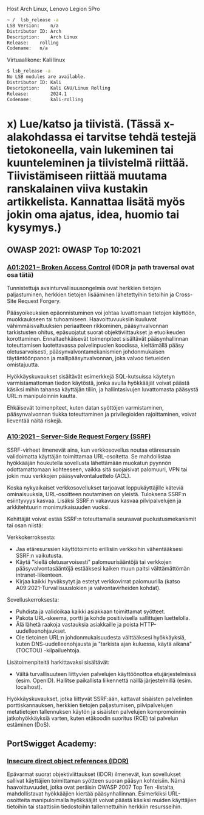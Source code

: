 Host 
Arch Linux, Lenovo Legion 5Pro
```bash
~ /  lsb_release -a
LSB Version:	n/a
Distributor ID:	Arch
Description:	Arch Linux
Release:	rolling
Codename:	n/a
```
Virtuaalikone: Kali linux
```bash
$ lsb_release -a
No LSB modules are available.
Distributor ID: Kali
Description:    Kali GNU/Linux Rolling
Release:        2024.1
Codename:       kali-rolling

```

# x) Lue/katso ja tiivistä. (Tässä x-alakohdassa ei tarvitse tehdä testejä tietokoneella, vain lukeminen tai kuunteleminen ja tiivistelmä riittää. Tiivistämiseen riittää muutama ranskalainen viiva kustakin artikkelista. Kannattaa lisätä myös jokin oma ajatus, idea, huomio tai kysymys.)
## OWASP 2021: OWASP Top 10:2021
### [A01:2021 – Broken Access Control](https://owasp.org/Top10/A01_2021-Broken_Access_Control/) (IDOR ja path traversal ovat osa tätä)
Tunnistettuja avainturvallisuusongelmia ovat herkkien tietojen paljastuminen, herkkien tietojen lisääminen lähetettyihin tietoihin ja Cross-Site Request Forgery.

Pääsyoikeuksien epäonnistuminen voi johtaa luvattomaan tietojen käyttöön, muokkaukseen tai tuhoamiseen. Haavoittuvuuksiin kuuluvat vähimmäisvaltuuksien periaatteen rikkominen, pääsynvalvonnan tarkistusten ohitus, epäsuojatut suorat objektiviittaukset ja etuoikeuden korottaminen. Ennaltaehkäisevät toimenpiteet sisältävät pääsynhallinnan toteuttamisen luotettavassa palvelinpuolen koodissa, kieltämällä pääsy oletusarvoisesti, pääsynvalvontamekanismien johdonmukaisen täytäntöönpanon ja mallipääsynvalvonnan, joka valvoo tietueiden omistajuutta.

Hyökkäyskuvaukset sisältävät esimerkkejä SQL-kutsuissa käytetyn varmistamattoman tiedon käytöstä, jonka avulla hyökkääjät voivat päästä käsiksi mihin tahansa käyttäjän tiliin, ja hallintasivujen luvattomasta pääsystä URL:n manipuloinnin kautta.

Ehkäisevät toimenpiteet, kuten datan syöttöjen varmistaminen, pääsynvalvonnan tiukka toteuttaminen ja privilegioiden rajoittaminen, voivat lieventää näitä riskejä.
### [A10:2021 – Server-Side Request Forgery (SSRF)](https://owasp.org/Top10/A10_2021-Server-Side_Request_Forgery_%28SSRF%29/)
SSRF-virheet ilmenevät aina, kun verkkosovellus noutaa etäresurssin validoimatta käyttäjän toimittamaa URL-osoitetta. Se mahdollistaa hyökkääjän houkutella sovellusta lähettämään muokatun pyynnön odottamattomaan kohteeseen, vaikka sitä suojaisivat palomuuri, VPN tai jokin muu verkkojen pääsyvalvontaluettelo (ACL).

Koska nykyaikaiset verkkosovellukset tarjoavat loppukäyttäjille käteviä ominaisuuksia, URL-osoitteen noutaminen on yleistä. Tuloksena SSRF:n esiintyvyys kasvaa. Lisäksi SSRF:n vakavuus kasvaa pilvipalvelujen ja arkkitehtuurin monimutkaisuuden vuoksi.

Kehittäjät voivat estää SSRF:n toteuttamalla seuraavat puolustusmekanismit tai osan niistä:

Verkkokerroksesta:
- Jaa etäresurssien käyttötoiminto erillisiin verkkoihin vähentääksesi SSRF:n vaikutusta.
- Käytä "kiellä oletusarvoisesti" palomuurisääntöjä tai verkkojen pääsyvalvontasääntöjä estääksesi kaiken muun paitsi välttämättömän intranet-liikenteen.
- Kirjaa kaikki hyväksytyt ja estetyt verkkovirrat palomuurilla (katso A09:2021-Turvallisuuslokien ja valvontavirheiden kohdat).

Sovelluskerroksesta:
- Puhdista ja validoikaa kaikki asiakkaan toimittamat syötteet.
- Pakota URL-skeema, portti ja kohde positiivisella sallittujen luettelolla.
- Älä lähetä raakoja vastauksia asiakkaille ja poista HTTP-uudelleenohjaukset.
- Ole tietoinen URL:n johdonmukaisuudesta välttääksesi hyökkäyksiä, kuten DNS-uudelleenohjausta ja "tarkista ajan kuluessa, käytä aikana" (TOCTOU) -kilpailuehtoja.

Lisätoimenpiteitä harkittavaksi sisältävät:
- Vältä turvallisuuteen liittyvien palvelujen käyttöönottoa etujärjestelmissä (esim. OpenID). Hallitse paikallista liikennettä näillä järjestelmillä (esim. localhost).

Hyökkäyskuvaukset, jotka liittyvät SSRF:ään, kattavat sisäisten palvelinten porttiskannauksen, herkkien tietojen paljastumisen, pilvipalvelujen metatietojen tallennuksen käytön ja sisäisten palvelujen kompromoinnin jatkohyökkäyksiä varten, kuten etäkoodin suoritus (RCE) tai palvelun estäminen (DoS).

## PortSwigget Academy:
### [Insecure direct object references (IDOR)](https://portswigger.net/web-security/access-control/idor)
Epävarmat suorat objektiviittaukset (IDOR) ilmenevät, kun sovellukset sallivat käyttäjien toimittaman syötteen suoran pääsyn kohteisiin. Nämä haavoittuvuudet, jotka ovat peräisin OWASP 2007 Top Ten -listalta, mahdollistavat hyökkääjien kiertää pääsynhallinnan. Esimerkiksi URL-osoitteita manipuloimalla hyökkääjät voivat päästä käsiksi muiden käyttäjien tietoihin tai staattisiin tiedostoihin tallennettuihin herkkiin resursseihin.
### 

